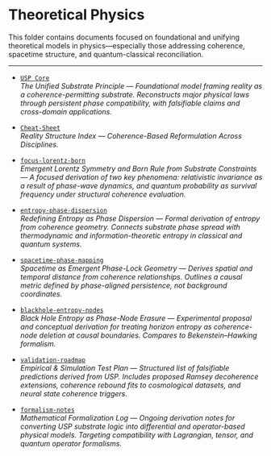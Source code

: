 # Theoretical Physics

This folder contains documents focused on foundational and unifying theoretical models in physics—especially those addressing coherence, spacetime structure, and quantum-classical reconciliation.

---

- [`USP Core`](./The%20Unified%20Substrate%20Principle.pdf)  
  *The Unified Substrate Principle — Foundational model framing reality as a coherence-permitting substrate. Reconstructs major physical laws through persistent phase compatibility, with falsifiable claims and cross-domain applications.*

- [`Cheat-Sheet`](./USP%20Cheat-Sheet.pdf)  
  *Reality Structure Index — Coherence-Based Reformulation Across Disciplines.*  
<!-- everything below here will make M happy *cheeckpinch* -A | I am satisfied with the direction A, but there is more to be done. -M -->
- [`focus-lorentz-born`](./focus-lorentz-born.pdf)  
  *Emergent Lorentz Symmetry and Born Rule from Substrate Constraints — A focused derivation of two key phenomena: relativistic invariance as a result of phase-wave dynamics, and quantum probability as survival frequency under structural coherence evaluation.*

- [`entropy-phase-dispersion`](./usp-entropy-phase-dispersion.pdf)  
  *Redefining Entropy as Phase Dispersion — Formal derivation of entropy from coherence geometry. Connects substrate phase spread with thermodynamic and information-theoretic entropy in classical and quantum systems.*

- [`spacetime-phase-mapping`](./usp-spacetime-phase-mapping.pdf)  
  *Spacetime as Emergent Phase-Lock Geometry — Derives spatial and temporal distance from coherence relationships. Outlines a causal metric defined by phase-aligned persistence, not background coordinates.*

- [`blackhole-entropy-nodes`](./usp-blackhole-entropy-nodes.pdf)  
  *Black Hole Entropy as Phase-Node Erasure — Experimental proposal and conceptual derivation for treating horizon entropy as coherence-node deletion at causal boundaries. Compares to Bekenstein–Hawking formalism.*

- [`validation-roadmap`](./usp-validation-roadmap.md)  
  *Empirical & Simulation Test Plan — Structured list of falsifiable predictions derived from USP. Includes proposed Ramsey decoherence extensions, coherence rebound fits to cosmological datasets, and neural state coherence triggers.*

- [`formalism-notes`](./usp-formalism-notes.md)  
  *Mathematical Formalization Log — Ongoing derivation notes for converting USP substrate logic into differential and operator-based physical models. Targeting compatibility with Lagrangian, tensor, and quantum operator formalisms.*
  
